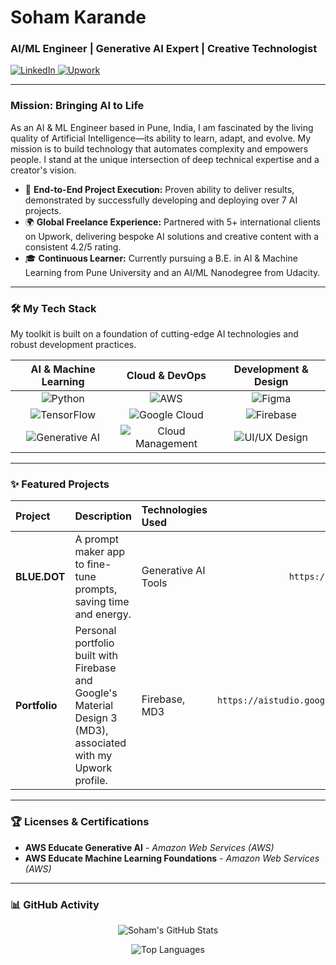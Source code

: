 # Soham Karande

### AI/ML Engineer | Generative AI Expert | Creative Technologist

<p align="left">
  <a href="https://www.linkedin.com/in/dattasoham" target="_blank">
    <img alt="LinkedIn" src="https://img.shields.io/badge/LinkedIn-Profile-blue?style=for-the-badge&logo=linkedin">
  </a>
  <a href="https://www.upwork.com/freelancers/[your-upwork-profile]" target="_blank">
    <img alt="Upwork" src="https://img.shields.io/badge/Upwork-Freelancer-green?style=for-the-badge&logo=upwork">
  </a>
</p>

---

### Mission: Bringing AI to Life

As an AI & ML Engineer based in Pune, India, I am fascinated by the living quality of Artificial Intelligence—its ability to learn, adapt, and evolve. My mission is to build technology that automates complexity and empowers people. I stand at the unique intersection of deep technical expertise and a creator's vision.

- 🚀 **End-to-End Project Execution:** Proven ability to deliver results, demonstrated by successfully developing and deploying over 7 AI projects.
- 🌍 **Global Freelance Experience:** Partnered with 5+ international clients on Upwork, delivering bespoke AI solutions and creative content with a consistent 4.2/5 rating.
- 🎓 **Continuous Learner:** Currently pursuing a B.E. in AI & Machine Learning from Pune University and an AI/ML Nanodegree from Udacity.

---

### 🛠️ My Tech Stack

My toolkit is built on a foundation of cutting-edge AI technologies and robust development practices.

| **AI & Machine Learning** | **Cloud & DevOps** | **Development & Design** |
| :---: | :---: | :---: |
| ![Python](https://img.shields.io/badge/Python-3776AB?style=for-the-badge&logo=python&logoColor=white) | ![AWS](https://img.shields.io/badge/AWS-232F3E?style=for-the-badge&logo=amazon-aws&logoColor=white) | ![Figma](https://img.shields.io/badge/Figma-F24E1E?style=for-the-badge&logo=figma&logoColor=white) |
| ![TensorFlow](https://img.shields.io/badge/TensorFlow-FF6F00?style=for-the-badge&logo=tensorflow&logoColor=white) | ![Google Cloud](https://img.shields.io/badge/Google_Cloud-4285F4?style=for-the-badge&logo=google-cloud&logoColor=white) | ![Firebase](https://img.shields.io/badge/Firebase-FFCA28?style=for-the-badge&logo=firebase&logoColor=black) |
| ![Generative AI](https://img.shields.io/badge/Generative_AI_(LLM/RAG)-8A2BE2?style=for-the-badge) | ![Cloud Management](https://img.shields.io/badge/Cloud_Management-007ACC?style=for-the-badge) | ![UI/UX Design](https://img.shields.io/badge/UI/UX_Design-FF7B00?style=for-the-badge) |

---

### ✨ Featured Projects

| Project | Description | Technologies Used | Link |
| :--- | :--- | :--- | :---: |
| **BLUE.DOT** | A prompt maker app to fine-tune prompts, saving time and energy. | Generative AI Tools | `https://github.com/SOHAM-KARANDE/BLUE.DOT.git` |
| **Portfolio** | Personal portfolio built with Firebase and Google's Material Design 3 (MD3), associated with my Upwork profile. | Firebase, MD3 | `https://aistudio.google.com/apps/drive/1q_4JEXm5Gp4a8u7zXuZ6oba1Ym5L6DcD?showPreview=true&resourceKey=` |

---

### 🏆 Licenses & Certifications

-   **AWS Educate Generative AI** - *Amazon Web Services (AWS)*
-   **AWS Educate Machine Learning Foundations** - *Amazon Web Services (AWS)*

---

### 📊 GitHub Activity

<p align="center">
  <img src="https://github-readme-stats.vercel.app/api?username=[your-username]&show_icons=true&theme=radical&rank_icon=github" alt="Soham's GitHub Stats"/>
</p>
<p align="center">
  <img src="https://github-readme-stats.vercel.app/api/top-langs/?username=[your-username]&layout=compact&theme=radical" alt="Top Languages"/>
</p>
